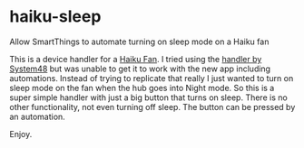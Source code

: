 # haiku-sleep
Allow SmartThings to automate turning on sleep mode on a Haiku fan

This is a device handler for a [Haiku Fan](https://www.bigassfans.com/for-home/). I tried using the [handler by System48](https://community.smartthings.com/t/haiku-fan-senseme-two-way-assistance/40204) but was unable to get it to work with the new app including automations. Instead of trying to replicate that really I just wanted to turn on sleep mode on the fan when the hub goes into Night mode. So this is a super simple handler with just a big button that turns on sleep. There is no other functionality, not even turning off sleep. The button can be pressed by an automation.

Enjoy.
